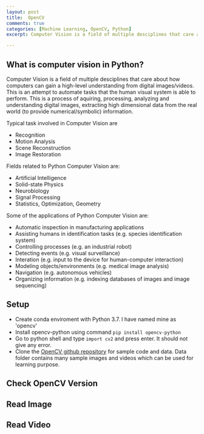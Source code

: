 ```yaml
---
layout: post
title:  OpenCV
comments: true
categories: [Machine Learning, OpenCV, Python]
excerpt: Computer Vision is a field of multiple desciplines that care about how computers can gain a high-level understanding from digital images/videos. This is an attempt to automate tasks that the human visual system is able to perform. This is a process of aquiring, processing, analyzing and understanding digital images, extracting high dimensional data from the real world (to provide numerical/symbolic) information.

---
```


## What is computer vision in Python?

Computer Vision is a field of multiple desciplines that care about how computers can gain a high-level understanding from digital images/videos.
This is an attempt to automate tasks that the human visual system is able to perform. This is a process of aquiring, processing, analyzing and understanding digital images, extracting high dimensional data from the real world (to provide numerical/symbolic) information.

Typical task involved in Computer Vision are

- Recognition
- Motion Analysis
- Scene Reconstruction
- Image Restoration

Fields related to Python Computer Vision are:

- Artificial Intelligence
- Solid-state Physics
- Neurobiology
- Signal Processing
- Statistics, Optimization, Geometry

Some of the applications of Python Computer Vision are:

- Automatic inspection in manufacturing applications
- Assisting humans in identification tasks (e.g. species identification system)
- Controlling processes (e.g. an industrial robot)
- Detecting events (e.g. visual surveillance)
- Interation (e.g. input to the device for human-computer interaction)
- Modeling objects/environments (e.g. medical image analysis)
- Navigation (e.g. autonomous vehicles)
- Organizing information (e.g. indexing databases of images and image sequencing)

## Setup

- Create conda enviroment with Python 3.7. I have named mine as 'opencv'
- Install opencv-python using command `pip install opencv-python`
- Go to python shell and type `import cv2` and press enter. It should not give any error.
- Clone the [OpenCV github repository](https://github.com/opencv/) for sample code and data. Data folder contains many sample images and videos which can be used for learning purpose.

## Check OpenCV Version

<script src="https://gist-it.appspot.com/https://github.com/prakashdale/prakashdale.github.io/raw/master/src/opencv/01_version.py?footer=0"></script>

## Read Image

<script src="https://gist-it.appspot.com/https://github.com/prakashdale/prakashdale.github.io/raw/master/src/opencv/02_read_images.py?footer=0"></script>

## Read Video


<script src="https://gist-it.appspot.com/https://github.com/prakashdale/prakashdale.github.io/raw/master/src/opencv/03_read_video.py?footer=0"></script>

